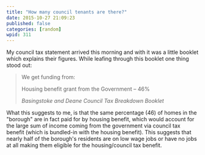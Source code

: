 ```yaml
---
title: "How many council tenants are there?"
date: 2015-10-27 21:09:23
published: false
categories: [random]
wpid: 311
---
```


My council tax statement arrived this morning and with it was a little booklet which explains their figures. While leafing through this booklet one thing stood out:

> We get funding from:
> 
> Housing benefit grant from the Government – 46%
> 
> <cite>Basingstoke and Deane Council Tax Breakdown Booklet</cite>

What this suggests to me, is that the same percentage (46) of homes in the "borough" are in fact paid for by housing benefit, which would account for the large sum of income coming from the government via council tax benefit (which is bundled-in with the housing benefit). This suggests that nearly half of the borough's residents are on low wage jobs or have no jobs at all making them eligible for the housing/council tax benefit.